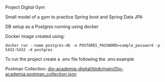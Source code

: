 Project Digital Gym

Small model of a gym to practice Spring boot and Spring Data JPA

DB setup as a Postgres running using docker

Docker image created using:

``
docker run --name postgres-db -e POSTGRES_PASSWORD=sample_password -p 5432:5432 -d postgres
``

To run the project create a .env file following the .env.example

Postman Collection: [dio-academia-digital/blob/main/Dio-academia.postman_collection.json](Dio-academia.postman_collection.json)

